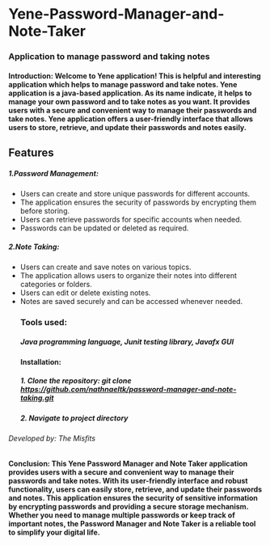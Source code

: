 #  Yene-Password-Manager-and- Note-Taker

   ### Application to manage password and taking notes
   #### Introduction: Welcome to Yene application! This is helpful and interesting application which helps to manage password and take notes. Yene application is a java-based application. As its name indicate, it helps to manage your own password and to take notes as you want.  It provides users with a secure and convenient way to manage their passwords and take notes. Yene application offers a user-friendly interface that allows users to store, retrieve, and update their passwords and notes easily.
   ## Features
   ##### 1.Password Management:

  * Users can create and store unique passwords for different accounts.
  * The application ensures the security of passwords by encrypting them before storing.
  * Users can retrieve passwords for specific accounts when needed.
  * Passwords can be updated or deleted as required.
 ##### 2.Note Taking:

* Users can create and save notes on various topics.
* The application allows users to organize their notes into different categories or folders.
* Users can edit or delete existing notes.
* Notes are saved securely and can be accessed whenever needed.
  ### Tools used:
  ##### Java programming language, Junit testing library, Javafx GUI
  #### Installation:
  ##### 1. Clone the repository: git clone https://github.com/nathnaeltk/password-manager-and-note-taking.git
  ##### 2. Navigate to project directory
###### Developed by: The Misfits
 
  
#### Conclusion: This Yene Password Manager and Note Taker application provides users with a secure and convenient way to manage their passwords and take notes. With its user-friendly interface and robust functionality, users can easily store, retrieve, and update their passwords and notes. This application ensures the security of sensitive information by encrypting passwords and providing a secure storage mechanism. Whether you need to manage multiple passwords or keep track of important notes, the Password Manager and Note Taker is a reliable tool to simplify your digital life.


